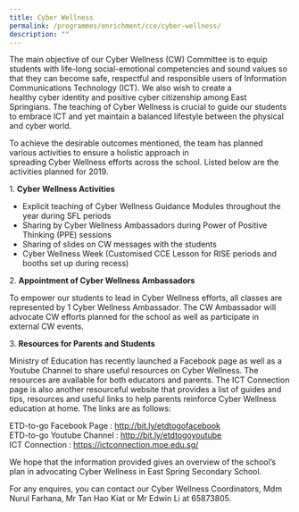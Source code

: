 ```yaml
---
title: Cyber Wellness
permalink: /programmes/enrichment/cce/cyber-wellness/
description: ""
---
```

<p>The&nbsp;main objective of our&nbsp;Cyber&nbsp;Wellness (CW)&nbsp;Committee is to equip students with life-long social-emotional competencies and sound values so that they can become safe, respectful and responsible users of Information Communications Technology (ICT). We also wish to&nbsp;create a healthy&nbsp;cyber&nbsp;identity and positive&nbsp;cyber&nbsp;citizenship among East Springians.&nbsp;The teaching of Cyber Wellness is crucial to guide our students to embrace ICT and yet maintain a balanced lifestyle between the physical and cyber world.</p>
<p>To achieve the desirable outcomes mentioned, the team has planned various activities to ensure a holistic approach in spreading&nbsp;Cyber&nbsp;Wellness&nbsp;efforts across the school. Listed below are the activities planned for 2019.</p>
<p>1.&nbsp;<strong>Cyber&nbsp;Wellness&nbsp;Activities</strong></p>
<ul>
<li>Explicit teaching of Cyber Wellness Guidance Modules throughout the year during SFL periods</li>
<li>Sharing by Cyber Wellness Ambassadors during Power of Positive Thinking (PPE) sessions</li>
<li>Sharing of slides on CW messages with the students</li>
<li>Cyber Wellness Week (Customised CCE Lesson for RISE periods and booths set up during recess)</li>
</ul>
<p>2.&nbsp;<strong>Appointment of Cyber Wellness Ambassadors</strong></p>
<p>To empower our students to lead in&nbsp;Cyber&nbsp;Wellness&nbsp;efforts, all classes are represented by 1&nbsp;Cyber&nbsp;Wellness&nbsp;Ambassador. The CW Ambassador will advocate CW efforts planned for the school as well as participate in external CW events.</p>
<p>3.&nbsp;<strong>Resources for Parents and Students</strong></p>
<p>Ministry of Education has recently launched a Facebook page as well as a Youtube Channel to share useful resources on Cyber Wellness. The resources are available for both educators and parents. The&nbsp;ICT Connection page is also another resourceful website that provides a list of guides and tips, resources and useful links to help parents reinforce Cyber Wellness education at home. The links are as follows:</p>
<p>ETD-to-go Facebook Page :&nbsp;<a href="http://bit.ly/etdtogofacebook" target="_blank" rel="noopener">http://bit.ly/etdtogofacebook</a><br />ETD-to-go Youtube Channel :&nbsp;<a href="http://bit.ly/etdtogoyoutube" target="_blank" rel="noopener">http://bit.ly/etdtogoyoutube</a><br />ICT Connection :&nbsp;<a href="https://ictconnection.moe.edu.sg/" target="_blank" rel="noopener">https://ictconnection.moe.edu.sg/</a></p>
<p>We hope that the information provided gives an overview of the school&rsquo;s plan in advocating Cyber Wellness in East Spring Secondary School.</p>
<p>For any enquires, you can contact our Cyber Wellness Coordinators, Mdm Nurul Farhana, Mr Tan Hao Kiat or Mr Edwin Li at 65873805.&nbsp;</p>